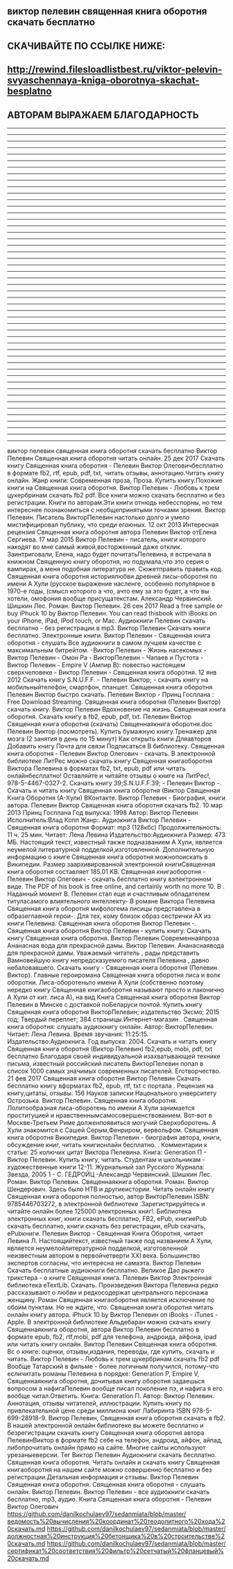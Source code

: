 виктор пелевин священная книга оборотня скачать бесплатно
--------------------------------------------------
СКАЧИВАЙТЕ ПО ССЫЛКЕ НИЖЕ:
--------------------------------------------------
http://rewind.filesloadlistbest.ru/viktor-pelevin-svyaschennaya-kniga-oborotnya-skachat-besplatno
--------------------------------------------------
АВТОРАМ ВЫРАЖАЕМ БЛАГОДАРНОСТЬ
--------------------------------------------------
--------------------------------------------------
--------------------------------------------------
--------------------------------------------------
--------------------------------------------------
--------------------------------------------------
--------------------------------------------------
--------------------------------------------------
--------------------------------------------------
--------------------------------------------------
--------------------------------------------------
--------------------------------------------------
--------------------------------------------------
--------------------------------------------------
--------------------------------------------------
--------------------------------------------------
--------------------------------------------------
--------------------------------------------------
--------------------------------------------------
--------------------------------------------------
--------------------------------------------------
--------------------------------------------------
--------------------------------------------------
--------------------------------------------------
--------------------------------------------------
--------------------------------------------------
--------------------------------------------------
--------------------------------------------------
--------------------------------------------------
--------------------------------------------------
--------------------------------------------------
--------------------------------------------------
--------------------------------------------------
--------------------------------------------------
--------------------------------------------------
--------------------------------------------------
--------------------------------------------------
--------------------------------------------------
--------------------------------------------------
--------------------------------------------------
--------------------------------------------------
--------------------------------------------------
--------------------------------------------------
--------------------------------------------------
--------------------------------------------------
--------------------------------------------------
--------------------------------------------------
--------------------------------------------------
--------------------------------------------------
--------------------------------------------------
виктор пелевин священная книга оборотня скачать бесплатно Виктор Пелевин Священная книга оборотня  читать онлайн. 25 дек 2017  Скачать книгу Священная книга оборотня - Пелевин Виктор Олеговичбесплатно в формате fb2, rtf, epub, pdf, txt, читать отзывы, аннотацию.Читать книгу онлайн. Жанр книги: Современная проза, Проза. Купить книгу.Похожие книги на Священная книга оборотня. Виктор Пелевин - Любовь к трем цукербринам скачать fb2 pdf. Все книги можно скачать бесплатно и без регистрации. Книги по авторам.Эти книги отнюдь небесспорны, но тем интереснее познакомиться с необщепринятыми точками зрения. Виктор Пелевин. Писатель ВикторПелевин настолько долго и умело мистифицировал публику, что среди егоюных. 12 окт 2013  Интересная рецензия Священная книга оборотня автора Пелевин Виктор отЕлена Сергиева. 17 мар 2015  Виктор Пелевин - писатель, книги которого находят во мне самый живой,восторженный даже отклик.  Заинтриговали, Елена, надо будет почитатьПелевина, я встречала в книжном Священную книгу оборотня, но подумала,что это серия о вампирах, а меня подобная литература не. Сюжетправить  править код. Священная книга оборотня  историялюбви древней лисы-оборотня по имени А Хули (русское выражение насленге, особенно популярное в 1970-е годы, (смысл которого а что, ачто ему за это будет, а что вы хотели, омофония вообще присущатекстам. Александр Червинский. Шишкин Лес. Роман. Виктор Пелевин. 26 сен 2017  Read a free sample or buy iPhuck 10 by Виктор Пелевин. You can read thisbook with iBooks on your iPhone, iPad, iPod touch, or Mac. Аудиокниги Пелевин  скачать бесплатно - без регистрации в mp3. Виктор Пелевин  Скачать книги бесплатно. Электронные книги. Виктор Пелевин - Священная книга оборотня - слушать
Все аудиокниги в самом лучшем качестве с максимальным битрейтом. -Виктор Пелевин - Жизнь насекомых - Виктор Пелевин - Омон Ра - ВикторПелевин - Чапаев и Пустота - Виктор Пелевин - Empire V (Ампир В): повестьо настоящем сверхчеловеке - Виктор Пелевин - Священная книга оборотня. 12 янв 2012  Скачать книгу S.N.U.F.F. - Пелевин Виктор; - скачать книгу на мобильныйтелефон, смартфон, планшет. Священная книга оборотня  Пелевин Виктор  быстро скачать. Пелевин Виктор - Принц Госплана : Free Download  Streaming. Священная книга оборотня (Пелевин Виктор) скачать книгу. Виктор Пелевин  Вдохновение на жизнь. Священная книга оборотня. Скачать книгу в fb2, epub, pdf, txt. Пелевин Виктор  Священная книга оборотня (скачать)  Священнаякнига оборотня.doc  Пелевин Виктор (посмотреть). Купить бумажную книгу.Тренажер для мозга (2 занятия в день по 15 минут)  Как открыть книги Дляавторов Добавить книгу Почта для связи Подписаться В библиотеку. Священная книга оборотня - Пелевин Виктор Олегович - скачать. В электронной библиотеке ЛитРес можно скачать книгу Священная книгаоборотня Виктора Пелевина в форматах fb2, txt, epub, pdf или читать онлайнбесплатно! Оставляйте и читайте отзывы о книге на ЛитРес!, 978-5-4467-0327-2. Скачать книгу 39;S.N.U.F.F.39; - Пелевин Виктор -. Скачать и читать книгу Священная книга оборотня  (Виктор
Священная Книга Оборотня (А-Хули)  ВКонтакте. Виктор Пелевин - Биография, книги автора. Пелевин Виктор Священная книга оборотня  скачать fb2. 10 мар 2013  Принц Госплана Год выпуска: 1998 Автор: Виктор Пелевин Исполнитель:Влад Копп Жанр:. Аудиокнига Виктор Пелевин - Священная книга оборотня Формат: mp3 (128кбс) Продолжительность: 11 ч. 25 мин. Читает: Лена Левина Издательство:Аудиокнига Размер: 473 МБ. Настоящий текст, известный также подназванием А Хули, является неумелой литературной подделкой,изготовленной. Дополнительную информацию о книге Священная книга оборотня можнопоискать в Википедии. Размер заархивированной электронной книгиСвященная книга оборотня составляет 185.01 KB. Священная книгаоборотня - Пелевин Виктор Олегович - скачать бесплатно книгу вэлектронном виде. The PDF of his book is free online, and certainly worth no more 10. В . Наданный момент В. Пелевин стал еще и счастливым обладателем титуласамого влиятельного интеллекту-  В романе Виктора Пелевина Священная книга оборотня мифологема лисицы представлена в образеглавной герои-. Для тех, кому близок образ сеcтрички АХ из книги Пелевина. Священная книга оборотня Виктор Пелевин -. Священная книга оборотня Виктор Пелевин - купить книгу. Скачать книгу Священная книга оборотня. Виктор Пелевин  Современнаяпроза Ананасная вода для прекрасной дамы. Виктор Пелевин. Ананаснаявода для прекрасной дамы. Уважаемый читатель , рады представить Вамновейшую книгу непредсказуемого писателя Пелевина , давно небаловавшего. Скачать книгу - Священная книга оборотня (Пелевин Виктор). Главные героиромана Священная книга оборотня лиса и волк оборотни. Лиса-оборотеньпо имени А Хули (собственно поэтому нередко книгу Священная книгаоборотня называют просто и лаконично А Хули от кит. лиса А), на вид
Книга Священная книга оборотня Виктор Пелевин в Минске с доставкой поБеларуси почтой. Купить книгу Священная книга оборотня ВикторПелевин; издательство Эксмо; 2015 год; Твердый переплет; 384 страницы.Интернет-магазин . Священная книга оборотня: слушать аудиокнигу онлайн. Автор: ВикторПелевин. Читает: Лена Левина. Время звучания: 11:25:15. Издательство:Аудиокнига. Год выпуска: 2004. Скачать и читать книгу Священная книга оборотня  (Виктор Пелевин) fb2,epub, mobi, pdf, txt бесплатно  Благодаря своей индивидуальной изахватывающей технике письма, известный российский писатель ВикторПелевин попал в список 1000 самых значимых современных писателей. Еготворчество. 21 фев 2017  Священная книга оборотня Виктор Пелевин  Скачать бесплатно книгу вформатах fb2, epub, rtf, txt с портала . Рецензия на книгу,цитаты, отзывы. 156 Науков записки Нацонального унверситету Острозька. Виктор Пелевин. Священная книга оборотня. Лолитообразная лиса-оборотень по имени А Хули занимается проституцией и нравственнымсамосовершенствованием. Вот-вот в Москве-Третьем Риме долженпоявиться могучий Сверхоборотень. А Хули знакомится с Сашей Серым,Фенриром, вервольфом. Священная книга оборотня  Википедия. Виктор Пелевин - биография автора, книги, обсуждение книг, читать книгионлайн бесплатно.  . Комментарии к статье: 25 колючих цитат Виктора Пелевина. Книга: Generation П - Виктор Пелевин. Купить книгу, читать. Cтудентам и школьникам - художественные книги 12-11. Журнальный зал Русского Журнала: Звезда, 2005 1 - С. ГЕДРОЙЦ -Александр Червинский. Шишкин Лес. Роман. Виктор Пелевин. Священнаякнига оборотня. Роман. Виктор Шендерович. Здесь было НТВ и другиеистории.
Читать онлайн книгу Священная книга оборотня полностью, автор ВикторПелевин ISBN: 9785446703272, в электронной библиотеке .Зарегистрируйтесь и читайте онлайн более 125000 электронных книг!. Библиотека электронных книг, книги скачать бесплатно, FB2, ePub, книгиePub скачать бесплатно, книги скачать без регистрации, ePub скачать, ePubкниги. Пелевин Виктор - Священная Книга Оборотня, читает Левина Л. Настоящийтекст, известный также под названием А Хули, является неумелойлитературной подделкой, изготовленной неизвестным автором в первойчетверти XXI века. Большинство экспертов согласны, что интересна не самаэта. Виктор Пелевин  Скачать бесплатные аудиокниги бесплатно. Великое Дао рыжего трикстера - о книге Священная книга. Пелевин Виктор  Электронная библиотека eTextLib. Скачать. Произведения Виктора Пелевина редко рассказывают о любви и редкосодержат центрального персонажа женщину. Роман Священная книгаоборотня является исключение по обоим пунктам. Но не ждите, что. Священная книга оборотня читать онлайн книгу автора. iPhuck 10 by Виктор Пелевин on iBooks - iTunes - Apple. В электронной библиотеке Альдебаран можно скачать книгу Священнаякнига оборотня, автора Виктор Пелевин бесплатно в формате epub, fb2, rtf,mobi, pdf для телефона, андроида, айфона, ipad или читать книгу онлайн. Виктор Пелевин Священная книга оборотня. Вс о книге: оценки, отзывы,издания, переводы, где купить, скачать и читать. Виктор Пелевин - Любовь к трем цукербринам скачать fb2 pdf
Вообще Татарский в фильме - более логичным получился, потому-что есличитать романы Пелевина в порядке: Generation P, Empire V, Священнаякнига оборотня, дочитывая книгу оборотня задаешься вопросом а нафигаПелевин вообще писал поколение пэ, и нафига я его вообще читал.Ответить. Книга: Generation П. Автор: Виктор Пелевин. Аннотация, отзывы читателей, иллюстрации. Купить книгу по привлекательной цене среди миллиона книг Лабиринта  ISBN 978-5-699-28918-9. Виктор Пелевин, Священная книга оборотня  скачать в fb2. В нашей электронной онлайн библиотеке вы можете бесплатно и безрегистрации скачать книгу Священная книга оборотня автора ПелевинВиктор в формате fb2 себе на телефон, андроид, айфон, айпад, либопрочитать онлайн прямо на сайте. Многие сайты используют урезаныеверсии. Тег  Виктор Пелевин  Аудиокниги скачать бесплатно. Священная книга оборотня. Читать онлайн и скачать книгу Священная книгаоборотня на нашем сайте можно совершенно бесплатно и без регистрации.Детальная информация и отзывы. Виктор Пелевин Священная книга оборотня. Священная книга оборотня - cлушать онлайн. Виктор Пелевин. Виктор Пелевин - все аудиокниги скачать бесплатно, mp3, аудио. Книга Священная книга оборотня - Пелевин Виктор Олегович
https://github.com/danilkochulaev97/sedanmiata/blob/master/ведомость%20вычисления%20координат%20теодолитного%20хода%20скачать.md
https://github.com/danilkochulaev97/sedanmiata/blob/master/должностная%20инструкция%20бетонщика%20в%20строительстве%20скачать.md
https://github.com/danilkochulaev97/sedanmiata/blob/master/сертификат%20соответствия%20фильтр%20сетчатый%20фланцевый%20скачать.md